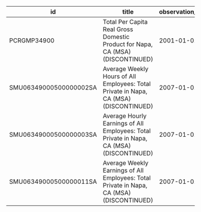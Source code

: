 | id                     | title                                                                                    | observation_start   | observation_end   |
|------------------------|------------------------------------------------------------------------------------------|---------------------|-------------------|
| PCRGMP34900            | Total Per Capita Real Gross Domestic Product for Napa, CA (MSA) (DISCONTINUED)           | 2001-01-01          | 2017-01-01        |
| SMU06349000500000002SA | Average Weekly Hours of All Employees: Total Private in Napa, CA (MSA) (DISCONTINUED)    | 2007-01-01          | 2022-03-01        |
| SMU06349000500000003SA | Average Hourly Earnings of All Employees: Total Private in Napa, CA (MSA) (DISCONTINUED) | 2007-01-01          | 2022-03-01        |
| SMU06349000500000011SA | Average Weekly Earnings of All Employees: Total Private in Napa, CA (MSA) (DISCONTINUED) | 2007-01-01          | 2022-03-01        |